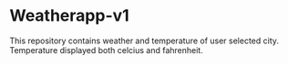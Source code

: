 # Weatherapp-v1
This repository contains weather and temperature of user selected city. Temperature displayed both celcius and fahrenheit.
